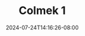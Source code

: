 --- 
title: "Colmek 1"
description: "  bokeh Colmek 1 instagram full new"
date: 2024-07-24T14:16:26-08:00
file_code: "b1fqzp4ghr0i"
draft: false
cover: "6nu840l03sq9nl5e.jpg"
tags: ["Colmek", "bokep-indo", "bokep-viral", "bokep-ig"]
length: 71
fld_id: "1482584"
foldername: "ARRA"
categories: ["ARRA"]
views: 0
---
